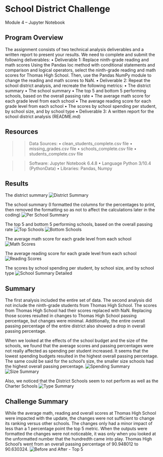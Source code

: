 # School District Challenge
Module 4 – Jupyter Notebook

## Program Overview
The assignment consists of two technical analysis deliverables and a written report to present your results. We need to complete and submit the following deliverables:
•	Deliverable 1: Replace ninth-grade reading and math scores
Using the Pandas loc method with conditional statements and comparison and logical operators, select the ninth-grade reading and math scores for Thomas High School. Then, use the Pandas NumPy module to change the reading and math scores to NaN.
•	Deliverable 2: Repeat the school district analysis, and recreate the following metrics:
•	The district summary
•	The school summary
•	The top 5 and bottom 5 performing schools, based on the overall passing rate
•	The average math score for each grade level from each school
•	The average reading score for each grade level from each school
•	The scores by school spending per student, by school size, and by school type
•	Deliverable 3: A written report for the school district analysis (README.md)
## Resources
>> Data Sources: 
•	clean_students_complete.csv file
•	missing_grades.csv file
•	schools_complete.csv file
•	students_complete.csv file

>> Software: Jupyter Notebook 6.4.8
•	Language Python 3/10.4 (PythonData)
•	Libraries: Pandas, Numpy

## Results
The district summary
![District Summary](https://user-images.githubusercontent.com/105124485/172473912-d6f33311-b246-4efd-8f4e-27d7a8ebb736.jpg)

The school summary 
(I formatted the columns for the percentages to print, then removed the formatting so as not to affect the calculations later in the coding)
![Per School Summary](https://user-images.githubusercontent.com/105124485/172473997-d0e4e7da-7175-4508-a4a5-3f1ee9cd3881.jpg)

The top 5 and bottom 5 performing schools, based on the overall passing rate
![Top Schools](https://user-images.githubusercontent.com/105124485/172474032-d05eae19-7db7-4458-9f08-479ea3a88937.jpg)
![Bottom Schools](https://user-images.githubusercontent.com/105124485/172474590-8b082191-f493-45a3-9de8-8aa11a6b7a1f.jpg)

The average math score for each grade level from each school
![Math Scores](https://user-images.githubusercontent.com/105124485/172474260-10ce8998-0eeb-4fd3-843f-6fde4a38fc31.jpg)

The average reading score for each grade level from each school
![Reading Scores](https://user-images.githubusercontent.com/105124485/172474141-cfb4d93f-2505-4558-9640-825e4a7681db.jpg)

The scores by school spending per student, by school size, and by school type
![School Summary Detailed](https://user-images.githubusercontent.com/105124485/172474301-7ff0d276-5c71-40de-8eb5-12f2f42b5b2c.jpg)

## Summary
The first analysis included the entire set of data.  The second analysis did not include the ninth-grade students from Thomas High School.  The scores from Thomas High School had their scores replaced with NaN. Replacing those scores resulted in changes to Thomas High School passing percentage, but changes were minimal.  Additionally, the entire overall passing percentage of the entire district also showed a drop in overall passing percentage. 

When we looked at the effects of the school budget and the size of the schools, we found that the average scores and passing percentages were not really affected as spending per student increased. It seems that the lowest spending budgets resulted in the highest overall passing percentage. The same could be said for the school’s size, the smaller size schools had the highest overall passing percentage.
![Spending Summary](https://user-images.githubusercontent.com/105124485/172474438-9f01412a-0eba-4657-a6ee-b0860c94a66d.jpg)
![Size Summary](https://user-images.githubusercontent.com/105124485/172474499-a00b20fa-a0a7-4723-8b54-9eda29126b5c.jpg)

Also, we noticed that the District Schools seem to not perform as well as the Charter Schools
![Type Summary](https://user-images.githubusercontent.com/105124485/172474672-fc788a87-97bd-4b6d-bf1f-751400cb1554.jpg)

## Challenge Summary
While the average math, reading and overall scores at Thomas High School were impacted with the update, the changes were not sufficient to change its ranking versus other schools. The changes only had a minor impact of less than a 1 percentage point the top 5 metric. When the outputs were formatted the changes were not noticeable, it was only when you looked at the unformatted number that the hundredth came into play. Thomas High School’s went from an overall passing percentage of 90.948012 to 90.630324.
![Before and After - Top 5](https://user-images.githubusercontent.com/105124485/172474753-0adc201b-2d0f-4b5c-98d7-74b0f256a0a6.jpg)


